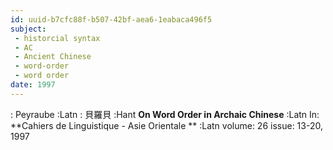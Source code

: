 ```yaml
---
id: uuid-b7cfc88f-b507-42bf-aea6-1eabaca496f5
subject: 
 - historcial syntax
 - AC
 - Ancient Chinese
 - word-order
 - word order
date: 1997
---
```


: Peyraube :Latn
: 貝羅貝 :Hant
**On Word Order in Archaic Chinese** :Latn
In: 
**Cahiers de Linguistique - Asie Orientale ** :Latn
volume: 26
issue: 13-20, 1997
